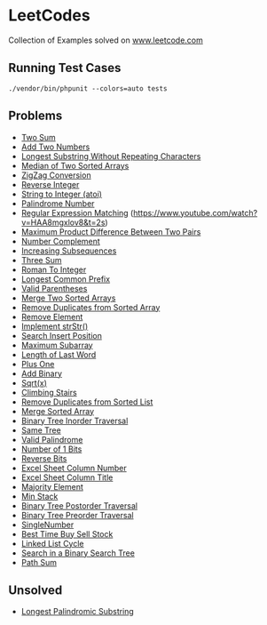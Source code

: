 # LeetCodes
Collection of Examples solved on www.leetcode.com

## Running Test Cases
```
./vendor/bin/phpunit --colors=auto tests
```

## Problems
* [Two Sum](https://leetcode.com/problems/two-sum)
* [Add Two Numbers](https://leetcode.com/problems/add-two-numbers)
* [Longest Substring Without Repeating Characters](https://leetcode.com/problems/longest-substring-without-repeating-characters)
* [Median of Two Sorted Arrays](https://leetcode.com/problems/median-of-two-sorted-arrays)
* [ZigZag Conversion](https://leetcode.com/problems/zigzag-conversion)
* [Reverse Integer](https://leetcode.com/problems/reverse-integer)
* [String to Integer (atoi)](https://leetcode.com/problems/string-to-integer-atoi)
* [Palindrome Number](https://leetcode.com/problems/palindrome-number)
* [Regular Expression Matching](https://leetcode.com/problems/regular-expression-matching) (https://www.youtube.com/watch?v=HAA8mgxlov8&t=2s)
* [Maximum Product Difference Between Two Pairs](https://leetcode.com/problems/maximum-product-difference-between-two-pairs/)
* [Number Complement](https://leetcode.com/problems/number-complement/)
* [Increasing Subsequences](https://leetcode.com/problems/increasing-subsequences/)
* [Three Sum](https://leetcode.com/problems/3sum/)
* [Roman To Integer](https://leetcode.com/problems/roman-to-integer/)
* [Longest Common Prefix](https://leetcode.com/problems/longest-common-prefix/)
* [Valid Parentheses](https://leetcode.com/problems/valid-parentheses/)
* [Merge Two Sorted Arrays](https://leetcode.com/problems/merge-two-sorted-lists/)
* [Remove Duplicates from Sorted Array](https://leetcode.com/problems/remove-duplicates-from-sorted-array/)
* [Remove Element](https://leetcode.com/problems/remove-element/)
* [Implement strStr()](https://leetcode.com/problems/implement-strstr/)
* [Search Insert Position](https://leetcode.com/problems/search-insert-position/)
* [Maximum Subarray](https://leetcode.com/problems/maximum-subarray/)
* [Length of Last Word](https://leetcode.com/problems/length-of-last-word/)
* [Plus One](https://leetcode.com/problems/plus-one/)
* [Add Binary](https://leetcode.com/problems/add-binary/)
* [Sqrt(x)](https://leetcode.com/problems/sqrtx/)
* [Climbing Stairs](https://leetcode.com/problems/climbing-stairs/)
* [Remove Duplicates from Sorted List](https://leetcode.com/problems/remove-duplicates-from-sorted-list/)
* [Merge Sorted Array](https://leetcode.com/problems/merge-sorted-array/)
* [Binary Tree Inorder Traversal](https://leetcode.com/problems/binary-tree-inorder-traversal/)
* [Same Tree](https://leetcode.com/problems/same-tree/)
* [Valid Palindrome](https://leetcode.com/problems/valid-palindrome/)
* [Number of 1 Bits](https://leetcode.com/problems/number-of-1-bits/)
* [Reverse Bits](https://leetcode.com/problems/reverse-bits/)
* [Excel Sheet Column Number](https://leetcode.com/problems/excel-sheet-column-number/)
* [Excel Sheet Column Title](https://leetcode.com/problems/excel-sheet-column-title/)
* [Majority Element](https://leetcode.com/problems/majority-element/)
* [Min Stack](https://leetcode.com/problems/min-stack/)
* [Binary Tree Postorder Traversal](https://leetcode.com/problems/binary-tree-postorder-traversal/)
* [Binary Tree Preorder Traversal](https://leetcode.com/problems/binary-tree-preorder-traversal/)
* [SingleNumber](https://leetcode.com/problems/single-number/)
* [Best Time Buy Sell Stock](https://leetcode.com/problems/best-time-to-buy-and-sell-stock/)
* [Linked List Cycle](https://leetcode.com/problems/linked-list-cycle/)
* [Search in a Binary Search Tree](https://leetcode.com/problems/search-in-a-binary-search-tree/)
* [Path Sum](https://leetcode.com/problems/path-sum/)
## Unsolved
* [Longest Palindromic Substring](https://leetcode.com/problems/longest-palindromic-substring)